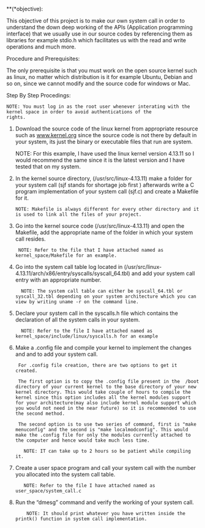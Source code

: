 **(*objective): 

This objective of this project is to make our own system call in order to understand the down deep 
working of the APIs (Application programming interface) that we usually use in our source codes by
referencing them as libraries for example stdio.h which facilitates us with the read and write 
operations and much more.

Procedure and Prerequisites:

   The only prerequisite is that you must work on the open source kernel such as linux, no matter which distribution is it for example 
   Ubuntu, Debian and so on, since we cannot modify and the source code for windows or Mac.
   
   Step By Step Procedings:
   
    NOTE: You must log in as the root user whenever interating with the kernel space in order to avoid authentications of the 
    rights.
    
 1)	Download the source code of the linux kernel from appropriate resource such as www.kernel.org since the source code 
    is not there by default in your system, its just the binary or executable files that run are system. 
    
    NOTE: For this example, I have used the linux kernel version 4.13.11 so I would recommend the same since it is the latest 
           version and I have tested that on my system.
          
 2) In the kernel source directory, (/usr/src/linux-4.13.11)  make a folder for your system call (sjf stands for shortage job first ) 
    afterwards write a C program implementation of your  system call (sjf.c) and create a Makefile for it.
    
        NOTE: Makefile is always different for every other directory and it is used to link all the files of your project.
    
 3)	Go into the kernel source code (/usr/src/linux-4.13.11) and open the Makefile, add the appropriate name of the folder in which your          system call resides.
          
         NOTE: Refer to the file that I have attached named as kernel_space/Makefile for an example.
        
 4) Go into the system call table log located in (/usr/src/linux-4.13.11/arch/x86/entry/syscalls/syscall_64.tbl) and add your system            call entry with an appropriate number.
 
          NOTE: The system call table can either be syscall_64.tbl or syscall_32.tbl depending on your system architecture which you can            view by writing uname -r on the command line.
 5)	Declare your system call in the syscalls.h file which contains the declaration of all the system calls in your system.
 
          NOTE: Refer to the file I have attached named as kernel_space/include/linux/syscalls.h for an example
       
 6)	Make a .config file and compile your kernel to implement the changes and and to add your system call.
      
         For .config file creation, there are two options to get it created. 
         
         The first option is to copy the .config file present in the  /boot directory of your current kernel to the base directory of your new kernel directory. This would take couple of hours to compile the kernel since this option includes all the kernel modules support for your architecture(may also include kernel module support which you would not need in the near future) so it is recommended to use the second method.
         
         The second option is to use two series of command, first is "make menuconfig" and the second is "make localmodconfig". This would make the .config file for only the modules currently attached to the computer and hence would take much less time.
           
           NOTE: IT can take up to 2 hours so be patient while compiling it.
           
 7)	Create a user space program and call your system call with the number you allocated into the system call table.
 
           NOTE: Refer to the file I have attached named as user_space/system_call.c
           
 8) Run the “dmesg” command and verify the working of your system call.
 
            NOTE: It should print whatever you have written inside the printk() function in system call implementation.
            

